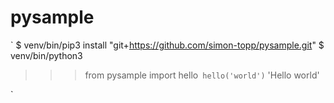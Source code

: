 # pysample
`
$ venv/bin/pip3 install "git+https://github.com/simon-topp/pysample.git"
$ venv/bin/python3
>>> from pysample import hello`
>>> hello('world')`
'Hello world'
>>>
`
